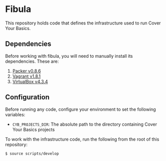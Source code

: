 # Fibula

This repository holds code that defines the infrastructure used to run Cover
Your Basics.

## Dependencies

Before working with fibula, you will need to manually install its dependencies.
These are:

1. [Packer v0.8.6](https://releases.hashicorp.com/packer/0.8.6/)
2. [Vagrant v1.8.1](https://releases.hashicorp.com/vagrant/1.8.1/)
3. [VirtualBox v4.3.4](https://www.virtualbox.org/wiki/Download_Old_Builds_4_3)

## Configuration

Before running any code, configure your environment to set the following
variables:

* `CYB_PROJECTS_DIR`: The absolute path to the directory containing Cover Your Basics projects

To work with the infrastructure code, run the following from the root of this
repository:

```sh
$ source scripts/develop
```
